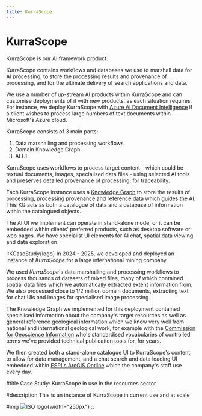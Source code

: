 ```yaml
---
title: KurraScope
---
```

# KurraScope

KurraScope is our AI framework product.

KurraScope contains workflows and databases we use to marshall data for AI processing, to store the processing results and provenance of processing, and for the ultimate delivery of search applications and data.

We use a number of up-stream AI products within KurraScope and can customise deployments of it with new products, as each situation requires. For instance, we deploy KurraScope with [Azure AI Document Intelligence](https://azure.microsoft.com/en-us/products/ai-services/ai-document-intelligence) if a client wishes to process large numbers of text documents within Microsoft's Azure cloud.

KurraScope consists of 3 main parts:

1. Data marshalling and processing workflows
2. Domain Knowledge Graph
3. AI UI

KurraScope uses workflows to process target content - which could be textual documents, images, specialised data files - using selected AI tools and preserves detailed provenance of processing, for traceability.

Each KurraScope instance uses a [Knowledge Graph](https://en.wikipedia.org/wiki/Knowledge_graph) to store the results of processing, processing provenance and reference data which guides the AI. This KG acts as both a catalogue of data and a database of information within the catalogued objects.

The AI UI we implement can operate in stand-alone mode, or it can be embedded within clients' preferred products, such as desktop software or web pages. We have specialist UI elements for AI chat, spatial data viewing and data exploration.


::KCaseStudy{logo}
In 2024 - 2025, we developed and deployed an instance of _KurraScope_ for a large international mining company. 

We used _KurraScope_'s data marshalling and processing workflows to process thousands of datasets of mixed files, many of which contained spatial data files which we automatically extracted extent information from. We also processed close to 1/2 million domain documents, extracting text for chat UIs and images for specialised image processing.

The Knowledge Graph we implemented for this deployment contained specialised information about the company's target resources as well as general reference geological information which we know very well from national and international geological work, for example with the [Commission for Geoscience Information](https://cgi-iugs.org/) who's standardised vocabularies of controlled terms we've provided technical publication tools for, for years.

We then created both a stand-alone catalogue UI to KurraScope's content, to allow for data management, and a chat search and data loading UI embedded within [ESRI's ArcGIS Ontline](https://www.arcgis.com) which the company's staff use every day.

#title
Case Study: KurraScope in use in the resources sector

#description
This is an instance of KurraScope in current use and at scale

#img
![ISO logo](/img/logo-mining.jpg){width="250px"}
::